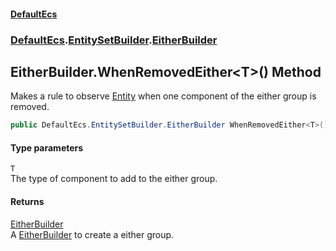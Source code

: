#### [DefaultEcs](./index.md 'index')
### [DefaultEcs](./DefaultEcs.md 'DefaultEcs').[EntitySetBuilder](./DefaultEcs-EntitySetBuilder.md 'DefaultEcs.EntitySetBuilder').[EitherBuilder](./DefaultEcs-EntitySetBuilder-EitherBuilder.md 'DefaultEcs.EntitySetBuilder.EitherBuilder')
## EitherBuilder.WhenRemovedEither&lt;T&gt;() Method
Makes a rule to observe [Entity](./DefaultEcs-Entity.md 'DefaultEcs.Entity') when one component of the either group is removed.  
```csharp
public DefaultEcs.EntitySetBuilder.EitherBuilder WhenRemovedEither<T>();
```
#### Type parameters
<a name='DefaultEcs-EntitySetBuilder-EitherBuilder-WhenRemovedEither-T-()-T'></a>
`T`  
The type of component to add to the either group.  
  
#### Returns
[EitherBuilder](./DefaultEcs-EntitySetBuilder-EitherBuilder.md 'DefaultEcs.EntitySetBuilder.EitherBuilder')  
A [EitherBuilder](./DefaultEcs-EntitySetBuilder-EitherBuilder.md 'DefaultEcs.EntitySetBuilder.EitherBuilder') to create a either group.  
